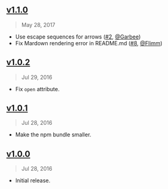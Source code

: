 ## [v1.1.0]
> May 28, 2017

- Use escape sequences for arrows ([#2], [@Garbee])
- Fix Mardown rendering error in README.md ([#8], [@Flimm])

[v1.1.0]: https://github.com/rstacruz/details-polyfill/compare/v1.0.2...v1.1.0

## [v1.0.2]
> Jul 29, 2016

- Fix `open` attribute.

[v1.0.2]: https://github.com/rstacruz/details-polyfill/compare/v1.0.1...v1.0.2

## [v1.0.1]
> Jul 28, 2016

- Make the npm bundle smaller.

[v1.0.1]: https://github.com/rstacruz/details-polyfill/compare/v1.0.0...v1.0.1

## [v1.0.0]
> Jul 28, 2016

- Initial release.

[v1.0.0]: https://github.com/rstacruz/details-polyfill/tree/v1.0.0


[#2]: https://github.com/rstacruz/details-polyfill/issues/2
[#8]: https://github.com/rstacruz/details-polyfill/issues/8
[@Garbee]: https://github.com/Garbee
[@Flimm]: https://github.com/Flimm

